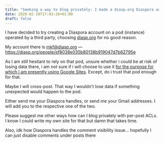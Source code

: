 ```yaml
---
title: "Seeking a way to blog privately: I made a diasp.org Diaspora account"
date: 2020-02-20T17:43:28+01:00
draft: false
---
```


I have decided to try creating a Diaspora account on a pod (instance) operated by a third party, choosing [diasp.org](https://diasp.org) for no good reason.

My account there is [mkf@diasp.org](https://diasp.org/people/ef8038e035b80138b919047d7b62795e) — https://diasp.org/people/ef8038e035b80138b919047d7b62795e

As I am still hesitant to rely on that pod, unsure whether i could be at risk of losing data there, i am not sure if i will choose to use it [for the purpose for which I am presently using Google Sites](/mindposting-started_gsite/).
Except, do i trust that pod enough for that.

Maybe I will cross-post. That way I wouldn't lose data if something unexpected would happen to the pod.

Either send me your Diaspora handles, or send me your Gmail addresses. I will add you to the respective one of the two.

Please suggest me other ways how can I blog privately with per-post ACLs. I know I could write my own site for that but damn that takes time.

Also, idk how Diaspora handles the comment visibility issue… hopefully I can just disable comments under posts there
